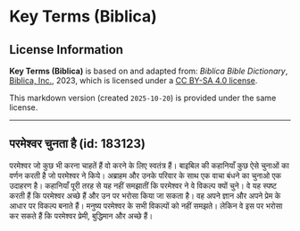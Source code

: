 # Key Terms (Biblica)

## License Information

**Key Terms (Biblica)** is based on and adapted from: _Biblica Bible Dictionary_, [Biblica, Inc.](https://www.biblica.com/), 2023, which is licensed under a [CC BY-SA 4.0 license](https://creativecommons.org/licenses/by-sa/4.0/legalcode.en).

This markdown version (created `2025-10-20`) is provided under the same license.



--------------------------------

## परमेश्वर चुनता है (id: 183123)

परमेश्वर जो कुछ भी करना चाहतें हैं वो करने के लिए स्वतंत्र हैं। बाइबिल की कहानियाँ कुछ ऐसे चुनाओं का वर्णन करती है जो परमेश्वर ने किये। अब्राहम और उनके परिवार के साथ एक वाचा बंधने का चुनाओ एक उदाहरण है। कहानियाँ पूरी तरह से यह नहीं समझातीं कि परमेश्वर ने वे विकल्प क्यों चुने। वे यह स्पष्ट करती हैं कि परमेश्वर अच्छे हैं और उन पर भरोसा किया जा सकता है। वह अपने ज्ञान और अपने प्रेम के आधार पर विकल्प बनाते हैं। मनुष्य परमेश्वर के सभी विकल्पों को नहीं समझते। लेकिन वे इस पर भरोसा कर सकते हैं कि परमेश्वर प्रेमी, बुद्धिमान और अच्छे हैं।


